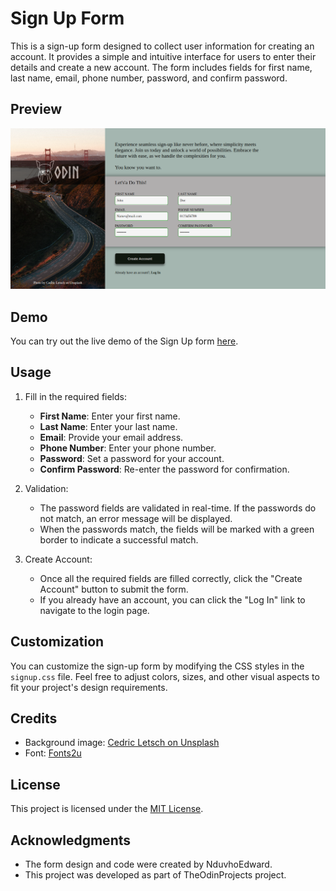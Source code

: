 # Sign Up Form

This is a sign-up form designed to collect user information for creating an account. It provides a simple and intuitive interface for users to enter their details and create a new account. The form includes fields for first name, last name, email, phone number, password, and confirm password.

## Preview

![Sign Up Form Preview](/assets/preview.png)

## Demo

You can try out the live demo of the Sign Up form [here](https://nduvhoedward-odinprojects.github.io/Sign_Up_Page/).

## Usage

1. Fill in the required fields:
   - **First Name**: Enter your first name.
   - **Last Name**: Enter your last name.
   - **Email**: Provide your email address.
   - **Phone Number**: Enter your phone number.
   - **Password**: Set a password for your account.
   - **Confirm Password**: Re-enter the password for confirmation.

2. Validation:
   - The password fields are validated in real-time. If the passwords do not match, an error message will be displayed.
   - When the passwords match, the fields will be marked with a green border to indicate a successful match.

3. Create Account:
   - Once all the required fields are filled correctly, click the "Create Account" button to submit the form.
   - If you already have an account, you can click the "Log In" link to navigate to the login page.

## Customization

You can customize the sign-up form by modifying the CSS styles in the `signup.css` file. Feel free to adjust colors, sizes, and other visual aspects to fit your project's design requirements.

## Credits

- Background image: [Cedric Letsch on Unsplash](https://unsplash.com/photos/t49vJ2_Jlq8)
- Font: [Fonts2u](https://fonts2u.com/norse-bold.font)

## License

This project is licensed under the [MIT License](https://github.com/nduvhoedward-odinprojects/Sign_Up_Page/blob/main/LICENSE).

## Acknowledgments

- The form design and code were created by NduvhoEdward.
- This project was developed as part of TheOdinProjects project.
